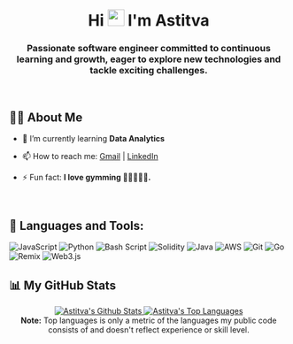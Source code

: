 <h1 align="center">Hi <img src="https://raw.githubusercontent.com/MartinHeinz/MartinHeinz/master/wave.gif" width="30px" height="30px" /> I'm Astitva</h1>
<h3 align="center">Passionate software engineer committed to continuous learning and growth, eager to explore new technologies and tackle exciting challenges.</h3>
<br/>

## 🙋‍♂️ About Me

- 🌱 I’m currently learning **Data Analytics**

- 📫 How to reach me: [Gmail](mailto:astitvasingh281@gmail.com) | [LinkedIn](https://www.linkedin.com/in/astitva-singh-621334203/)

- ⚡ Fun fact: **I love gymming 🏋🏻‍♂️💪🏼.**
<br/>

## 🚀 Languages and Tools:
![JavaScript](https://img.shields.io/badge/javascript-%23323330.svg?style=for-the-badge&logo=javascript&logoColor=%23F7DF1E)
![Python](https://img.shields.io/badge/python-3670A0?style=for-the-badge&logo=python&logoColor=ffdd54)
![Bash Script](https://img.shields.io/badge/bash_script-%23121011.svg?style=for-the-badge&logo=gnu-bash&logoColor=white)
![Solidity](https://img.shields.io/badge/Solidity-%23363636.svg?style=for-the-badge&logo=solidity&logoColor=white)
![Java](https://img.shields.io/badge/java-%23ED8B00.svg?style=for-the-badge&logo=openjdk&logoColor=white)
![AWS](https://img.shields.io/badge/AWS-%23FF9900.svg?style=for-the-badge&logo=amazon-aws&logoColor=white)
![Git](https://img.shields.io/badge/git-%23F05033.svg?style=for-the-badge&logo=git&logoColor=white)
![Go](https://img.shields.io/badge/go-%2300ADD8.svg?style=for-the-badge&logo=go&logoColor=white)
![Remix](https://img.shields.io/badge/remix-%23000.svg?style=for-the-badge&logo=remix&logoColor=white)
![Web3.js](https://img.shields.io/badge/web3.js-F16822?style=for-the-badge&logo=web3.js&logoColor=white)

## 📊 My GitHub Stats

<p align="center">
  <a href="https://github.com/astitva01/github-readme-stats">
    <img alt="Astitva's Github Stats" src="https://github-readme-stats-git-masterrstaa-rickstaa.vercel.app/api?username=astitva01&show_icons=true&count_private=true&theme=react&hide_border=true&bg_color=0D1117" />
  </a>
  <a href="https://github.com/astitva01/github-readme-stats">
    <img alt="Astitva's Top Languages" src="https://github-readme-stats-git-masterrstaa-rickstaa.vercel.app/api/top-langs/?username=astitva01&langs_count=8&count_private=true&layout=compact&theme=react&hide_border=true&bg_color=0D1117" />
  </a>
  <br/>
  <b>Note:</b> Top languages is only a metric of the languages my public code consists of and doesn't reflect experience or skill level.
</p>

<!-- Proudly created with GPRM ( https://gprm.itsvg.in ) -->
